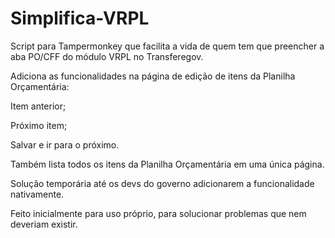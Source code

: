 # Simplifica-VRPL

Script para Tampermonkey que facilita a vida de quem tem
que preencher a aba PO/CFF do módulo VRPL no Transferegov.


Adiciona as funcionalidades na página de edição de itens
da Planilha Orçamentária:


Item anterior;

Próximo item;

Salvar e ir para o próximo.



Também lista todos os itens da Planilha Orçamentária 
em uma única página.



Solução temporária até os devs do governo adicionarem a
funcionalidade nativamente.

Feito inicialmente para uso próprio, para solucionar
problemas que nem deveriam existir.
